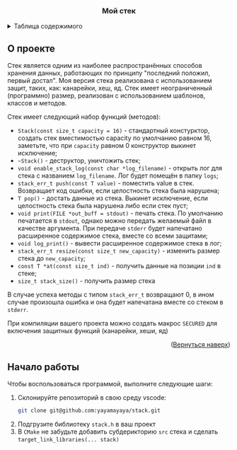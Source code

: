 <!-- Improved compatibility of Вернуться наверх link: See: https://github.com/othneildrew/Best-README-Template/pull/73 -->
<a name="readme-top"></a>
<!--
*** Thanks for checking out the Best-README-Template. If you have a suggestion
*** that would make this better, please fork the repo and create a pull request
*** or simply open an issue with the tag "enhancement".
*** Don't forget to give the project a star!
*** Thanks again! Now go create something AMAZING! :D
-->



<!-- PROJECT SHIELDS -->
<!--
*** I'm using markdown "reference style" links for readability.
*** Reference links are enclosed in brackets [ ] instead of parentheses ( ).
*** See the bottom of this document for the declaration of the reference variables
*** for contributors-url, forks-url, etc. This is an optional, concise syntax you may use.
*** https://www.markdownguide.org/basic-syntax/#reference-style-links
-->
<!-- PROJECT LOGO -->
<br />
<div align="center">

<h3 align="center">Мой стек</h3>
</div>



<!-- TABLE OF CONTENTS -->
<details>
  <summary>Таблица содержимого</summary>
  <ol>
    <li>
      <a href="#about-the-project">О проекте</a>
    </li>
    <li>
      <a href="#getting-started">Начало работы</a>
    </li>
  </ol>
</details>

<!-- ABOUT THE PROJECT -->
## О проекте

Стек является одним из наиболее распространённых способов хранения данных, работающих по принципу "последний положил, первый достал". Моя версия стека реализована с использованием защит, таких, как: канарейки, хеш, яд. Стек имеет неограниченный (программно) размер, реализован с использованием шаблонов, классов и методов.

Стек имеет следующий набор функций (методов):

- `Stack(const size_t capacity = 16)` - стандартный констурктор, создать стек вместимостью capacity по умолчанию равном 16, заметьте, что при `capacity` равном 0 конструктор выкинет исключение;
- `~Stack()` - деструктор, уничтожить стек;
- `void enable_stack_log(const char *log_filename)` - открыть лог для стека с названием `log_filename`. Лог будет помещён в папку `logs`;
- `stack_err_t push(const T value)` - поместить value в стек. Возвращает код ошибки, если целостность стека была нарушена;
- `T pop()` - достать данные из стека. Выкинет исключение, если целостность стека была нарушена либо если стек пуст;
- `void print(FILE *out_buff = stdout)` - печать стека. По умолчанию печатается в `stdout`, однако можно передать желаемый файл в качестве аргумента. При передаче `stderr` будет напечатано расширенное содержимое стека, вместе со всеми защитами;
-  `void log_print()` - вывести расширенное содержимое стека в лог;
- `stack_err_t resize(const size_t new_capacity)` - изменить размер стека до `new_capacity`;
- `const T *at(const size_t ind)` - получить данные на позиции `ind` в стеке;
- `size_t stack_size()` - получить размер стека

В случае успеха методы с типом `stack_err_t` возвращают 0, в ином случае произошла ошибка и она будет напечатана вместе со стеком в `stderr`.

При компиляции вашего проекта можно создать макрос `SECURED` для включения защитных функций (канарейки, хеши, яд)

<p align="right">(<a href="#readme-top">Вернуться наверх</a>)</p>


<!-- GETTING STARTED -->
## Начало работы

Чтобы воспользоваться программой, выполните следующие шаги:

1. Склонируйте репозиторий в свою среду vscode:
   ```sh
   git clone git@github.com:yayamayaya/stack.git
   ```
2. Подгрузите библиотеку `stack.h` в ваш проект
3. В `CMake` не забудьте добавить субдерикторию `src` стека и сделать `target_link_libraries(... stack)`
